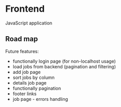 # Frontend

JavaScript application

## Road map

Future features:

* functionally login page (for non-localhost usage)
* load jobs from backend (pagination and filtering)
* add job page
* sort jobs by column
* details job page
* functionally pagination
* footer links
* job page - errors handling
